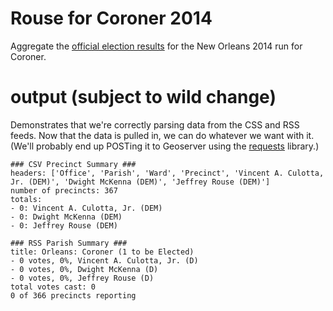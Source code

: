# Rouse for Coroner 2014

Aggregate the [official election results][data] for the New Orleans 2014 run for Coroner.

[data]: http://electionresults.sos.la.gov/graphical/

# output (subject to wild change)

Demonstrates that we're correctly parsing data from the CSS and RSS feeds. Now that the data is pulled in, we can do whatever we want with it. (We'll probably end up POSTing it to Geoserver using the [requests][req] library.)

[req]: http://docs.python-requests.org/en/latest/user/quickstart/#more-complicated-post-requests

    ### CSV Precinct Summary ###
    headers: ['Office', 'Parish', 'Ward', 'Precinct', 'Vincent A. Culotta, Jr. (DEM)', 'Dwight McKenna (DEM)', 'Jeffrey Rouse (DEM)']
    number of precincts: 367
    totals:
    - 0: Vincent A. Culotta, Jr. (DEM)
    - 0: Dwight McKenna (DEM)
    - 0: Jeffrey Rouse (DEM)

    ### RSS Parish Summary ###
    title: Orleans: Coroner (1 to be Elected)
    - 0 votes, 0%, Vincent A. Culotta, Jr. (D)
    - 0 votes, 0%, Dwight McKenna (D)
    - 0 votes, 0%, Jeffrey Rouse (D)
    total votes cast: 0
    0 of 366 precincts reporting

